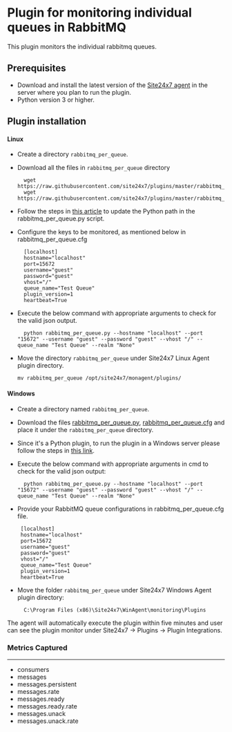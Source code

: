 Plugin for monitoring individual queues in RabbitMQ
===================================================

This plugin monitors the individual rabbitmq queues.

## Prerequisites

- Download and install the latest version of the [Site24x7 agent](https://www.site24x7.com/help/admin/adding-a-monitor/linux-server-monitoring.html#add-linux-server-monitor) in the server where you plan to run the plugin. 
- Python version 3 or higher.


## Plugin installation

#### Linux 

- Create a directory `rabbitmq_per_queue`.

- Download all the files in `rabbitmq_per_queue` directory

		wget https://raw.githubusercontent.com/site24x7/plugins/master/rabbitmq_per_queue/rabbitmq_per_queue.py
		wget https://raw.githubusercontent.com/site24x7/plugins/master/rabbitmq_per_queue/rabbitmq_per_queue.cfg

- Follow the steps in [this article](https://support.site24x7.com/portal/en/kb/articles/updating-python-path-in-a-plugin-script-for-linux-servers) to update the Python path in the rabbitmq_per_queue.py script.
	
- Configure the keys to be monitored, as mentioned below in rabbitmq_per_queue.cfg

		[localhost]
		hostname="localhost"
		port=15672
		username="guest"
		password="guest"
		vhost="/"
		queue_name="Test Queue"
		plugin_version=1
		heartbeat=True

- Execute the below command with appropriate arguments to check for the valid json output.  

		python rabbitmq_per_queue.py --hostname "localhost" --port "15672" --username "guest" --password "guest" --vhost "/" --queue_name "Test Queue" --realm "None"
	
- Move the directory `rabbitmq_per_queue` under Site24x7 Linux Agent plugin directory.
	```
	mv rabbitmq_per_queue /opt/site24x7/monagent/plugins/
	```

#### Windows

- Create a directory named `rabbitmq_per_queue`.

- Download the files [rabbitmq_per_queue.py](https://github.com/site24x7/plugins/blob/master/rabbitmq_per_queue/rabbitmq_per_queue.py), [rabbitmq_per_queue.cfg](https://github.com/site24x7/plugins/blob/master/rabbitmq_per_queue/rabbitmq_per_queue.cfg) and place it under the `rabbitmq_per_queue` directory.

- Since it's a Python plugin, to run the plugin in a Windows server please follow the steps in [this link](https://support.site24x7.com/portal/en/kb/articles/run-python-plugin-scripts-in-windows-servers).
  
- Execute the below command with appropriate arguments in cmd to check for the valid json output:

		python rabbitmq_per_queue.py --hostname "localhost" --port "15672" --username "guest" --password "guest" --vhost "/" --queue_name "Test Queue" --realm "None"
  
-  Provide your RabbitMQ queue configurations in rabbitmq_per_queue.cfg file.

		[localhost]
		hostname="localhost"
		port=15672
		username="guest"
		password="guest"
		vhost="/"
		queue_name="Test Queue"
		plugin_version=1
		heartbeat=True

- Move the folder `rabbitmq_per_queue` under Site24x7 Windows Agent plugin directory: 

		C:\Program Files (x86)\Site24x7\WinAgent\monitoring\Plugins
  
The agent will automatically execute the plugin within five minutes and user can see the plugin monitor under Site24x7 -> Plugins -> Plugin Integrations.

### Metrics Captured
---
- consumers
- messages
- messages.persistent
- messages.rate
- messages.ready
- messages.ready.rate
- messages.unack
- messages.unack.rate 			

